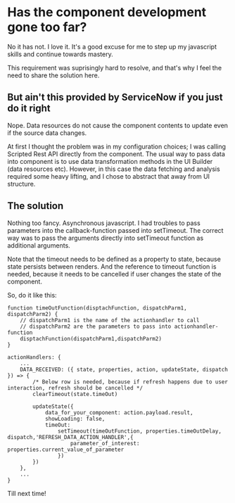 # Has the component development gone too far?

No it has not. I love it. It's a good excuse for me to step up my javascript skills and continue towards mastery.

This requirement was suprisingly hard to resolve, and that's why I feel the need to share the solution here.

## But ain't this provided by ServiceNow if you just do it right

Nope. Data resources do not cause the component contents to update even if the source data changes.

At first I thought the problem was in my configuration choices; I was calling Scripted Rest API directly from the component. The usual way to pass data into component is to use data transformation methods in the UI Builder (data resources etc). However, in this case the data fetching and analysis required some heavy lifting, and I chose to abstract that away from UI structure. 

## The solution

Nothing too fancy. Asynchronous javascript. I had troubles to pass parameters into the callback-function passed into setTimeout. The correct way was to pass the arguments directly into setTimeout function as additional arguments.

Note that the timeout needs to be defined as a property to state, because state persists between renders. And the reference to timeout function is needed, because it needs to be cancelled if user changes the state of the component.

So, do it like this:


    function timeOutFunction(disptachFunction, dispatchParm1, dispatchParm2) {
        // dispatchParm1 is the name of the actionhandler to call
        // dispatchParm2 are the parameters to pass into actionhandler-function
        disptachFunction(dispatchParm1,dispatchParm2)
    }

    actionHandlers: {
        ...
        DATA_RECEIVED: ({ state, properties, action, updateState, dispatch }) => {
            /* Below row is needed, because if refresh happens due to user interaction, refresh should be cancelled */
            clearTimeout(state.timeOut) 
            
			updateState({
				data_for_your_component: action.payload.result,
				showLoading: false,
				timeOut:
					setTimeout(timeOutFunction, properties.timeOutDelay, dispatch,'REFRESH_DATA_ACTION_HANDLER',{
						parameter_of_interest: properties.current_value_of_parameter
					})
			})
		},
        ...
    }

Till next time!